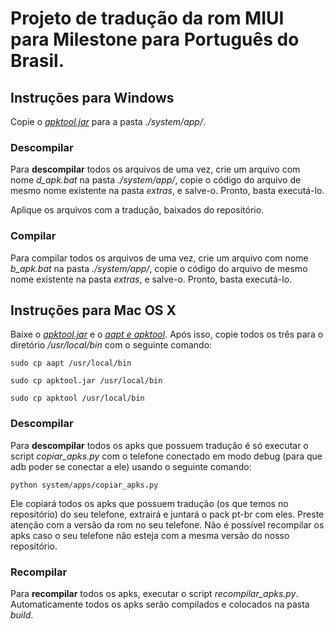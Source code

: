 Projeto de tradução da rom MIUI para Milestone para Português do Brasil.
==============================================================

Instruções para Windows
-----------------------

Copie o [*apktool.jar*](http://code.google.com/p/android-apktool/downloads/detail?name=apktool-1.3.1.tar.bz2&can=1&q=) para a pasta *./system/app/*.

### Descompilar ###

Para **descompilar** todos os arquivos de uma vez, crie um arquivo com nome *d_apk.bat* na  pasta *./system/app/*, copie o código do arquivo de mesmo nome existente na pasta *extras*, e salve-o.
Pronto, basta executá-lo.


Aplique os arquivos com a tradução, baixados do repositório.

### Compilar ###

Para compilar todos os arquivos de uma vez, crie um arquivo com nome *b_apk.bat* na  pasta *./system/app/*, copie o código do arquivo de mesmo nome existente na pasta *extras*, e salve-o.
Pronto, basta executá-lo.

Instruções para Mac OS X
-------------------------

Baixe o [*apktool.jar*](http://android-apktool.googlecode.com/files/apktool1.4.1.tar.bz2) e o 
[*aapt e apktool*](http://android-apktool.googlecode.com/files/apktool-install-macosx-r04-brut1.tar.bz2). Após isso,
copie todos os três para o diretório */usr/local/bin* com o seguinte comando:

`sudo cp aapt /usr/local/bin`

`sudo cp apktool.jar /usr/local/bin`

`sudo cp apktool /usr/local/bin`

### Descompilar ###

Para **descompilar** todos os apks que possuem tradução é só executar o script *copiar_apks.py* com o telefone conectado em modo debug
(para que adb poder se conectar a ele) usando o seguinte comando:

`python system/apps/copiar_apks.py`

Ele copiará todos os apks que possuem tradução (os que temos no repositório) do seu telefone, extrairá e juntará o pack pt-br com eles.
Preste atenção com a versão da rom no seu telefone. Não é possível recompilar os apks caso o seu telefone não esteja com a mesma versão
do nosso repositório.

### Recompilar ###

Para **recompilar** todos os apks, executar o script *recompilar_apks.py*. Automaticamente todos os apks serão compilados e colocados na 
pasta *build*.

